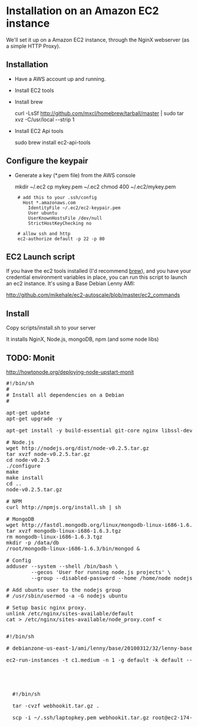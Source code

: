 # Installation on an Amazon EC2 instance

We'll set it up on a Amazon EC2 instance, through the NginX webserver (as a simple HTTP Proxy).

## Installation

 * Have a AWS account up and running.
 * Install EC2 tools
 * Install brew

    curl -LsSf http://github.com/mxcl/homebrew/tarball/master | sudo tar xvz -C/usr/local --strip 1
		
 * Install EC2 Api tools

    sudo brew install ec2-api-tools

## Configure the keypair

 * Generate a key (*.pem file) from the AWS console

    mkdir ~/.ec2
    cp mykey.pem ~/.ec2
    chmod 400 ~/.ec2/mykey.pem

		# add this to your .ssh/config
		  Host *.amazonaws.com
		    IdentityFile ~/.ec2/ec2-keypair.pem
		    User ubuntu
		    UserKnownHostsFile /dev/null
		    StrictHostKeyChecking no

		# allow ssh and http
		ec2-authorize default -p 22 -p 80

## EC2 Launch script

If you have the ec2 tools installed (I'd recommend [brew](http://github.com/mxcl/homebrew)), and you have your credential environment variables in place, you can run this script to launch an ec2 instance. It's using a Base Debian Lenny AMI:


http://github.com/mikehale/ec2-autoscale/blob/master/ec2_commands    


## Install

Copy scripts/install.sh to your server

It installs NginX, Node.js, mongoDB, npm (and some node libs)


## TODO: Monit

http://howtonode.org/deploying-node-upstart-monit


<pre>
#!/bin/sh
#
# Install all dependencies on a Debian 
#

apt-get update
apt-get upgrade -y

apt-get install -y build-essential git-core nginx libssl-dev pkg-config

# Node.js
wget http://nodejs.org/dist/node-v0.2.5.tar.gz
tar xvzf node-v0.2.5.tar.gz
cd node-v0.2.5
./configure
make
make install
cd ..
node-v0.2.5.tar.gz

# NPM
curl http://npmjs.org/install.sh | sh

# MongoDB
wget http://fastdl.mongodb.org/linux/mongodb-linux-i686-1.6.3.tgz
tar xvzf mongodb-linux-i686-1.6.3.tgz
rm mongodb-linux-i686-1.6.3.tgz
mkdir -p /data/db
/root/mongodb-linux-i686-1.6.3/bin/mongod &

# Config
adduser --system --shell /bin/bash \
        --gecos 'User for running node.js projects' \
        --group --disabled-password --home /home/node nodejs

# Add ubuntu user to the nodejs group
# /usr/sbin/usermod -a -G nodejs ubuntu

# Setup basic nginx proxy.
unlink /etc/nginx/sites-available/default
cat > /etc/nginx/sites-available/node_proxy.conf <<EOF
server {
listen 80;
# proxy to node
location / {
proxy_pass http://127.0.0.1:8124/;
}
}
EOF
ln -s /etc/nginx/sites-available/node_proxy.conf /etc/nginx/sites-enabled/node_proxy.conf
/etc/init.d/nginx restart
</pre>



<pre>
#!/bin/sh

# debianzone-us-east-1/ami/lenny/base/20100312/32/lenny-base-20100312

ec2-run-instances -t c1.medium -n 1 -g default -k default --user-data-file install-ec2 ami-01d13e68
</pre>

<pre>

  #!/bin/sh

  tar -cvzf webhookit.tar.gz .

  scp -i ~/.ssh/laptopkey.pem webhookit.tar.gz root@ec2-174-129-182-193.compute-1.amazonaws.com:
  
  
</pre>

